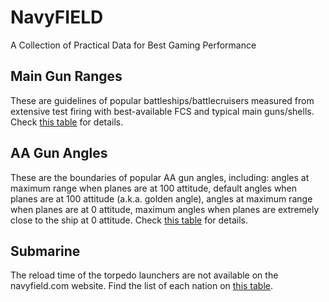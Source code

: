 # NavyFIELD
A Collection of Practical Data for Best Gaming Performance

## Main Gun Ranges
These are guidelines of popular battleships/battlecruisers measured from extensive test firing with best-available FCS and typical main guns/shells. Check [this table](Guildlines.md) for details.

## AA Gun Angles
These are the boundaries of popular AA gun angles, including: angles at maximum range when planes are at 100 attitude, default angles when planes are at 100 attitude (a.k.a. golden angle), angles at maximum range when planes are at 0 attitude, maximum angles when planes are extremely close to the ship at 0 attitude. Check [this table](AA_Angle.md) for details.

## Submarine
The reload time of the torpedo launchers are not available on the navyfield.com website. Find the list of each nation on [this table](Submarine.md).
